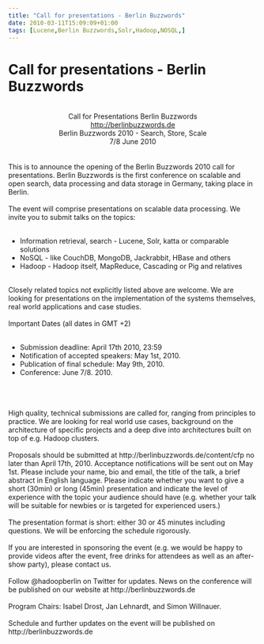 ```yaml
---
title: "Call for presentations - Berlin Buzzwords"
date: 2010-03-11T15:09:09+01:00
tags: [Lucene,Berlin Buzzwords,Solr,Hadoop,NOSQL,]
---
```


# Call for presentations - Berlin Buzzwords


<center><br>            Call for Presentations Berlin Buzzwords<br>                 <a 
href="http://berlinbuzzwords.de">http://berlinbuzzwords.de</a><br>          Berlin Buzzwords 2010 - Search, Store, 
Scale<br>                       7/8 June 2010<br><br></center><br>This is to announce the opening of the Berlin 
Buzzwords 2010 call for presentations. Berlin Buzzwords is the first conference on scalable and open search, data 
processing and data storage in Germany, taking place in Berlin.<br><br>The event will comprise presentations on 
scalable data processing. We invite you to submit talks on the topics:<br><ul><br><li>Information retrieval, search - 
Lucene, Solr, katta or comparable solutions<br><li>NoSQL - like CouchDB, MongoDB, Jackrabbit, HBase and 
others<br><li>Hadoop - Hadoop itself, MapReduce, Cascading or Pig and relatives <br></ul><br>Closely related topics not 
explicitly listed above are welcome. We are looking for presentations on the implementation of the systems themselves, 
real world applications and case studies.<br><br>Important Dates (all dates in GMT +2)<br><ul><br><li>Submission 
deadline: April 17th 2010, 23:59 <br><li>Notification of accepted speakers: May 1st, 2010. <br><li>Publication of final 
schedule: May 9th, 2010. <br><li>Conference: June 7/8. 2010. <br></ul><br> <br><br>High quality, technical submissions 
are called for, ranging from principles to practice. We are looking for real world use cases, background on the 
architecture of specific projects and a deep dive into architectures built on top of e.g. Hadoop 
clusters.<br><br>Proposals should be submitted at http://berlinbuzzwords.de/content/cfp no later than April 17th, 2010. 
Acceptance notifications will be sent out on May 1st. Please include your name, bio and email, the title of the talk, a 
brief abstract in English language. Please indicate whether you want to give a short (30min) or long (45min) 
presentation and indicate the level of experience with the topic your audience should have (e.g. whether your talk will 
be suitable for newbies or is targeted for experienced users.)<br><br>The presentation format is short: either 30 or 45 
minutes including questions. We will be enforcing the schedule rigorously.<br><br>If you are interested in sponsoring 
the event (e.g. we would be happy to provide videos after the event, free drinks for attendees as well as an after-show 
party), please contact us.<br><br>Follow @hadoopberlin on Twitter for updates. News on the conference will be published 
on our website at http://berlinbuzzwords.de<br><br>Program Chairs: Isabel Drost, Jan Lehnardt, and Simon 
Willnauer.<br><br>Schedule and further updates on the event will be published on http://berlinbuzzwords.de
